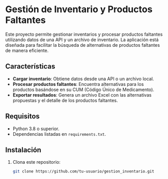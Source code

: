 # Gestión de Inventario y Productos Faltantes

Este proyecto permite gestionar inventarios y procesar productos faltantes utilizando datos de una API y un archivo de inventario. La aplicación está diseñada para facilitar la búsqueda de alternativas de productos faltantes de manera eficiente.

## Características
- **Cargar inventario**: Obtiene datos desde una API o un archivo local.
- **Procesar productos faltantes**: Encuentra alternativas para los productos basándose en su CUM (Código Único de Medicamento).
- **Exportar resultados**: Genera un archivo Excel con las alternativas propuestas y el detalle de los productos faltantes.

## Requisitos
- Python 3.8 o superior.
- Dependencias listadas en `requirements.txt`.

## Instalación
1. Clona este repositorio:
   ```bash
   git clone https://github.com/tu-usuario/gestion_inventario.git
